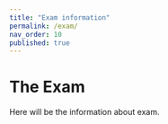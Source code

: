 ```yaml
---
title: "Exam information"
permalink: /exam/
nav_order: 10
published: true
---
```


# The Exam

Here will be the information about exam.